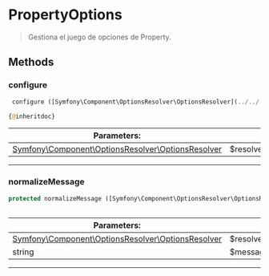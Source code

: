 
                                                                                                                                            
    
# PropertyOptions


> Gestiona el juego de opciones de Property.
>
> 








## Methods

### configure
``` php
 configure ([Symfony\Component\OptionsResolver\OptionsResolver](../../../../Symfony/Component/OptionsResolver/OptionsResolver.md) $resolver)

{@inheritdoc}

```

|Parameters: | | |
| --- | --- | --- |
|[Symfony\Component\OptionsResolver\OptionsResolver](../../../../Symfony/Component/OptionsResolver/OptionsResolver.md) |$resolver |  |

---


### normalizeMessage
``` php
protected normalizeMessage ([Symfony\Component\OptionsResolver\OptionsResolver](../../../../Symfony/Component/OptionsResolver/OptionsResolver.md) $resolver, string $message)



```

|Parameters: | | |
| --- | --- | --- |
|[Symfony\Component\OptionsResolver\OptionsResolver](../../../../Symfony/Component/OptionsResolver/OptionsResolver.md) |$resolver |  |
|string |$message |  |

---


                                                                                                                                                                                                                                                                                                                                                                                                            
    
                                                                                                                                                                                                                                                                             
                